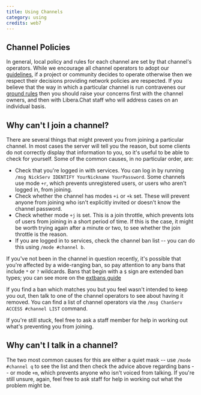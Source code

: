 ```yaml
---
title: Using Channels
category: using
credits: web7
---
```


## Channel Policies

In general, local policy and rules for each channel are set by that channel's
operators. While we encourage all channel operators to adopt our
[guidelines](/guidelines), if a project or community decides to operate
otherwise then we respect their decisions providing network policies are
respected. If you believe that the way in which a particular channel is run
contravenes our [ground rules](/policies) then you should raise your concerns
first with the channel owners, and then with Libera.Chat staff who will
address cases on an individual basis.

## Why can't I join a channel?

There are several things that might prevent you from joining a particular
channel. In most cases the server will tell you the reason, but some clients
do not correctly display that information to you, so it's useful to be able
to check for yourself. Some of the common causes, in no particular order, are:

- Check that you're logged in with services. You can log in by running
  `/msg NickServ IDENTIFY YourNickname YourPassword`.
  Some channels use mode `+r`, which prevents unregistered users, or users who
  aren't logged in, from joining.
- Check whether the channel has modes `+i` or `+k` set. These will prevent
  anyone from joining who isn't explicitly invited or doesn't know the channel
  password.
- Check whether mode `+j` is set. This is a join throttle, which prevents
  lots of users from joining in a short period of time. If this is the case,
  it might be worth trying again after a minute or two, to see whether the
  join throttle is the reason.
- If you are logged in to services, check the channel ban list -- you can do
  this using `/mode #channel b`.

If you've not been in the channel in question recently, it's possible that
you're affected by a wide-ranging ban, so pay attention to any bans that
include `*` or `?` wildcards. Bans that begin with a `$` sign are extended
ban types; you can see more on the [extbans guide](/guides/extbans)

If you find a ban which matches you but you feel wasn't intended to keep
you out, then talk to one of the channel operators to see about having it
removed. You can find a list of channel operators via the
`/msg ChanServ ACCESS #channel LIST` command.

If you're still stuck, feel free to ask a staff member for help in working
out what's preventing you from joining.

## Why can't I talk in a channel?

The two most common causes for this are either a quiet mask -- use
`/mode #channel q` to see the list and then check the advice above regarding
bans -- or mode `+m`, which prevents anyone who isn't voiced from talking.
If you're still unsure, again, feel free to ask staff for help in working
out what the problem might be.
